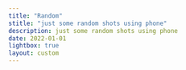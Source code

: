 ```yaml
---
title: "Random"
stitle: "just some random shots using phone"
description: just some random shots using phone
date: 2022-01-01
lightbox: true
layout: custom
---
```

